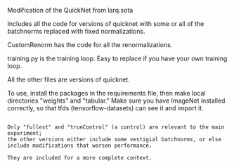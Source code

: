 Modification of the QuickNet from larq.sota

Includes all the code for versions of quicknet with some or all of the batchnorms replaced with fixed normalizations.

CustomRenorm has the code for all the renormalizations.

training.py is the training loop. Easy to replace if you have your own training loop.

All the other files are versions of quicknet.

To use, install the packages in the requirements file, then make local directories "weights" and "tabular." 
Make sure you have ImageNet installed correctly, so that tfds (tensorflow-datasets) can see it and import it.


~~~~~~~~~~~~~~~~~

Only "fullest" and "trueControl" (a control) are relevant to the main experiment; 
the other versions either include some vestigial batchnorms, or else include modifications that worsen performance.

They are included for a more complete context.
